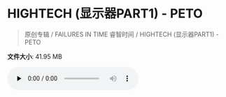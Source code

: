 # HIGHTECH (显示器PART1) - PETO

> 原创专辑 / FAILURES IN TIME 睿智时间 / HIGHTECH (显示器PART1) - PETO

**文件大小**: 41.95 MB

<audio preload="none" controls><source src="https://file.hsyhx.top/video/原创专辑/FAILURES IN TIME 睿智时间/HIGHTECH (显示器PART1) - PETO.flac" type="audio/mpeg">🤔 您的浏览器不支持此音频格式</audio>